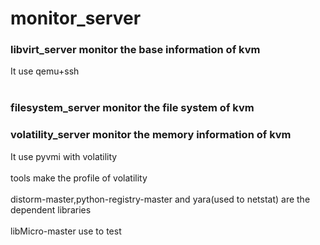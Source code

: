 # monitor_server
### libvirt_server monitor the base information of kvm
It use qemu+ssh<br><br>
### filesystem_server monitor the file system of kvm
### volatility_server monitor the memory information of kvm
It use pyvmi with volatility<br><br>
tools make the profile of volatility<br><br>
distorm-master,python-registry-master and yara(used to netstat) are the dependent libraries<br><br>
libMicro-master use to test
